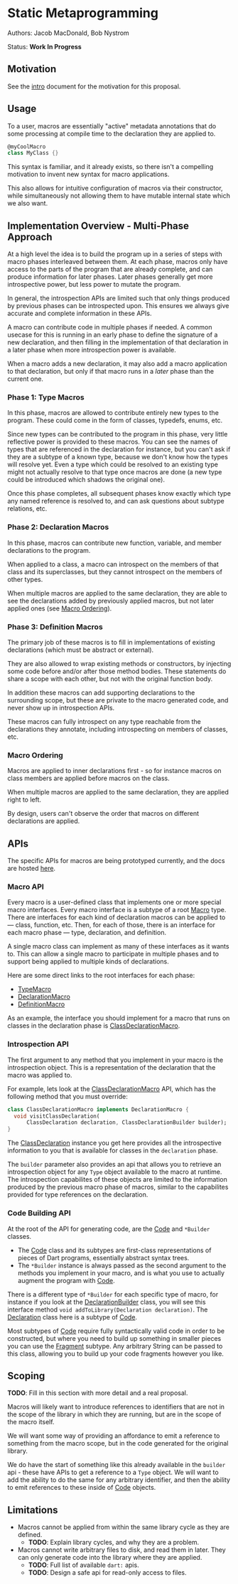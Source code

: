 # Static Metaprogramming

Authors: Jacob MacDonald, Bob Nystrom

Status: **Work In Progress**

## Motivation

See the [intro](intro.md) document for the motivation for this proposal.

## Usage

To a user, macros are essentially "active" metadata annotations that do some
processing at compile time to the declaration they are applied to.

```dart
@myCoolMacro
class MyClass {}
```

This syntax is familiar, and it already exists, so there isn't a compelling
motivation to invent new syntax for macro applications.

This also allows for intuitive configuration of macros via their constructor,
while simultaneously not allowing them to have mutable internal state which
we also want.

## Implementation Overview - Multi-Phase Approach

At a high level the idea is to build the program up in a series of steps with
macro phases interleaved between them. At each phase, macros only have access
to the parts of the program that are already complete, and can produce
information for later phases. Later phases generally get more introspective
power, but less power to mutate the program.

In general, the introspection APIs are limited such that only things produced
by previous phases can be introspected upon. This ensures we always give
accurate and complete information in these APIs.

A macro can contribute code in multiple phases if needed. A common usecase for
this is running in an early phase to define the signature of a new declaration,
and then filling in the implementation of that declaration in a later phase when
more introspection power is available.

When a macro adds a new declaration, it may also add a macro application to that
declaration, but only if that macro runs in a *later* phase than the current
one.

### Phase 1: Type Macros

In this phase, macros are allowed to contribute entirely new types to the
program. These could come in the form of classes, typedefs, enums, etc.

Since new types can be contributed to the program in this phase, very little
reflective power is provided to these macros. You can see the names of types
that are referenced in the declaration for instance, but you can't ask if they
are a subtype of a known type, because we don't know how the types will resolve
yet. Even a type which could be resolved to an existing type might not actually
resolve to that type once macros are done (a new type could be introduced which
shadows the original one).

Once this phase completes, all subsequent phases know exactly which type any
named reference is resolved to, and can ask questions about subtype relations,
etc.

### Phase 2: Declaration Macros

In this phase, macros can contribute new function, variable, and member
declarations to the program.

When applied to a class, a macro can introspect on the members of that class and
its superclasses, but they cannot introspect on the members of other types.

When multiple macros are applied to the same declaration, they are able to see
the declarations added by previously applied macros, but not later applied ones
(see [Macro Ordering](#macro-ordering)).

### Phase 3: Definition Macros

The primary job of these macros is to fill in implementations of existing
declarations (which must be abstract or external).

They are also allowed to wrap existing methods or constructors, by injecting
some code before and/or after those method bodies. These statements do share
a scope with each other, but not with the original function body.

In addition these macros can add supporting declarations to the surrounding
scope, but these are private to the macro generated code, and never show up in
introspection APIs.

These macros can fully introspect on any type reachable from the declarations
they annotate, including introspecting on members of classes, etc.

### Macro Ordering

Macros are applied to inner declarations first - so for instance macros on class
members are applied before macros on the class.

When multiple macros are applied to the same declaration, they are applied right
to left.

By design, users can't observe the order that macros on different declarations
are applied.

## APIs

The specific APIs for macros are being prototyped currently, and the docs are
hosted [here][docs].

### Macro API

Every macro is a user-defined class that implements one or more special macro
interfaces. Every macro interface is a subtype of a root [Macro][] type. There
are interfaces for each kind of declaration macros can be applied to — class,
function, etc. Then, for each of those, there is an interface for each macro
phase — type, declaration, and definition.

A single macro class can implement as many of these interfaces as it wants to.
This can allow a single macro to participate in multiple phases and to support
being applied to multiple kinds of declarations.

Here are some direct links to the root interfaces for each phase:

- [TypeMacro][]
- [DeclarationMacro][]
- [DefinitionMacro][]

As an example, the interface you should implement for a macro that runs on
classes in the declaration phase is [ClassDeclarationMacro][].

### Introspection API

The first argument to any method that you implement in your macro is the
introspection object. This is a representation of the declaration that the macro
was applied to.

For example, lets look at the [ClassDeclarationMacro][] API, which has the
following method that you must override:

```dart
class ClassDeclarationMacro implements DeclarationMacro {
  void visitClassDeclaration(
      ClassDeclaration declaration, ClassDeclarationBuilder builder);
}
```

The [ClassDeclaration][] instance you get here provides all the
introspective information to you that is available for classes in the
`declaration` phase.

The `builder` parameter also provides an api that allows you to retrieve an
introspection object for any `Type` object available to the macro at runtime.
The introspection capabilites of these objects are limited to the information
produced by the previous macro phase of macros, similar to the capabilites
provided for type references on the declaration.

### Code Building API

At the root of the API for generating code, are the [Code][] and `*Builder`
classes.

- The [Code][] class and its subtypes are first-class representations of
  pieces of Dart programs, essentially abstract syntax trees.
- The `*Builder` instance is always passed as the second argument to the methods
  you implement in your macro, and is what you use to actually augment the
  program with [Code][].

There is a different type of `*Builder` for each specific type of macro, for
instance if you look at the [DeclarationBuilder][] class, you will see this
interface method `void addToLibrary(Declaration declaration)`. The
[Declaration][] class here is a subtype of [Code][].

Most subtypes of [Code][] require fully syntactically valid code in order to
be constructed, but where you need to build up something in smaller pieces you
can use the [Fragment][] subtype. Any arbitrary String can be passed to this
class, allowing you to build up your code fragments however you like.

## Scoping

**TODO**: Fill in this section with more detail and a real proposal.

Macros will likely want to introduce references to identifiers that are not in
the scope of the library in which they are running, but are in the scope of the
macro itself.

We will want some way of providing an affordance to emit a reference to
something from the macro scope, but in the code generated for the original
library.

We do have the start of something like this already available in the `builder`
api - these have APIs to get a reference to a `Type` object. We will want to add
the ability to do the same for any arbitrary identifier, and then the ability
to emit references to these inside of [Code][] objects.

## Limitations

- Macros cannot be applied from within the same library cycle as they are
  defined.
  - **TODO**: Explain library cycles, and why they are a problem.
- Macros cannot write arbitrary files to disk, and read them in later. They
  can only generate code into the library where they are applied.
  - **TODO**: Full list of available `dart:` apis.
  - **TODO**: Design a safe api for read-only access to files.

[Code]: https://jakemac53.github.io/macro_prototype/doc/api/definition/Code-class.html
[ClassDeclaration]: https://jakemac53.github.io/macro_prototype/doc/api/definition/ClassDeclaration-class.html
[ClassDeclarationBuilder]: https://jakemac53.github.io/macro_prototype/doc/api/definition/ClassDeclarationBuilder-class.html
[ClassDeclarationMacro]: https://jakemac53.github.io/macro_prototype/doc/api/definition/ClassDeclarationMacro-class.html
[Declaration]: https://jakemac53.github.io/macro_prototype/doc/api/definition/Declaration-class.html
[DeclarationBuilder]: https://jakemac53.github.io/macro_prototype/doc/api/definition/DeclarationBuilder-class.html
[DeclarationMacro]: https://jakemac53.github.io/macro_prototype/doc/api/definition/DeclarationMacro-class.html
[DefinitionMacro]: https://jakemac53.github.io/macro_prototype/doc/api/definition/DefinitionMacro-class.html
[docs]: https://jakemac53.github.io/macro_prototype/doc/api/definition/definition-library.html
[Fragment]: https://jakemac53.github.io/macro_prototype/doc/api/definition/Fragment-class.html
[Macro]: https://jakemac53.github.io/macro_prototype/doc/api/definition/Macro-class.html
[typeDeclarationOf]: https://jakemac53.github.io/macro_prototype/doc/api/definition/DeclarationBuilder/typeDeclarationOf.html
[TypeMacro]: https://jakemac53.github.io/macro_prototype/doc/api/definition/TypeMacro-class.html
